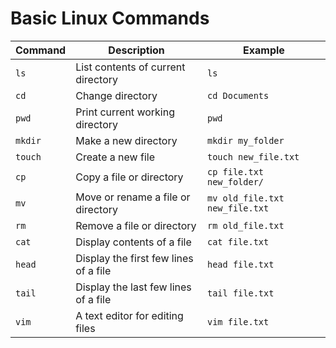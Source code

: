 # Basic Linux Commands

| Command | Description | Example |
|---------|-------------|---------|
| `ls` | List contents of current directory | `ls` |
| `cd` | Change directory | `cd Documents` |
| `pwd` | Print current working directory | `pwd` |
| `mkdir` | Make a new directory | `mkdir my_folder` |
| `touch` | Create a new file | `touch new_file.txt` |
| `cp` | Copy a file or directory | `cp file.txt new_folder/` |
| `mv` | Move or rename a file or directory | `mv old_file.txt new_file.txt` |
| `rm` | Remove a file or directory | `rm old_file.txt` |
| `cat` | Display contents of a file | `cat file.txt` |
| `head` | Display the first few lines of a file | `head file.txt` |
| `tail` | Display the last few lines of a file | `tail file.txt` |
| `vim` | A text editor for editing files | `vim file.txt` |
